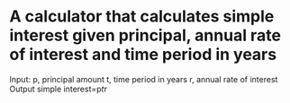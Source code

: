 # A calculator that calculates simple interest given principal, annual rate of interest and time period in years

Input:
p, principal amount
t, time period in years
r, annual rate of interest
Output
simple interest=p*t*r
